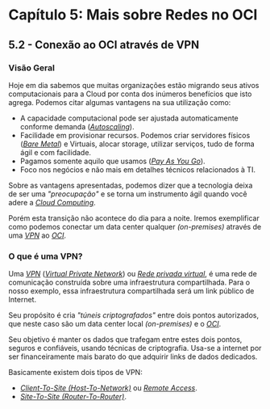 # Capítulo 5: Mais sobre Redes no OCI

## 5.2 - Conexão ao OCI através de VPN

### __Visão Geral__

Hoje em dia sabemos que muitas organizações estão migrando seus ativos computacionais para a Cloud por conta dos inúmeros benefícios que isto agrega. Podemos citar algumas vantagens na sua utilização como:

- A capacidade computacional pode ser ajustada automaticamente conforme demanda (_[Autoscaling](https://en.wikipedia.org/wiki/Autoscaling)_).
- Facilidade em provisionar recursos. Podemos criar servidores físicos (_[Bare Metal](https://www.oracle.com/br/cloud/compute/bare-metal.html)_) e Virtuais, alocar storage, utilizar serviços, tudo de forma ágil e com facilidade.
- Pagamos somente aquilo que usamos (_[Pay As You Go](https://en.wikipedia.org/wiki/Pay-as-you-use)_).
- Foco nos negócios e não mais em detalhes técnicos relacionados à TI.

Sobre as vantagens apresentadas, podemos dizer que a tecnologia deixa de ser uma _"preocupação"_ e se torna um instrumento ágil quando você adere a _[Cloud Computing](https://docs.oracle.com/en/cloud/get-started/subscriptions-cloud/csgsg/oracle-cloud.html)_.

Porém esta transição não acontece do dia para a noite. Iremos exemplificar como podemos conectar um data center qualquer _(on-premises)_ através de uma _[VPN](https://pt.wikipedia.org/wiki/Rede_privada_virtual)_ ao _[OCI](https://www.oracle.com/cloud/)_.

### __O que é uma VPN?__

Uma _[VPN](https://pt.wikipedia.org/wiki/Rede_privada_virtual)_ (_[Virtual Private Network](https://pt.wikipedia.org/wiki/Rede_privada_virtual)_) ou _[Rede privada virtual](https://pt.wikipedia.org/wiki/Rede_privada_virtual)_, é uma rede de comunicação construída sobre uma infraestrutura compartilhada. Para o nosso exemplo, essa infraestrutura compartilhada será um link público de Internet.

Seu propósito é cria _"túneis criptografados"_ entre dois pontos autorizados, que neste caso são um data center local _(on-premises)_ e o _[OCI](https://www.oracle.com/cloud/)_.

Seu objetivo é manter os dados que trafegam entre estes dois pontos, seguros e confiáveis, usando técnicas de criptografia. Usa-se a internet por ser financeiramente mais barato do que adquirir links de dados dedicados.

Basicamente existem dois tipos de VPN:

- _[Client-To-Site (Host-To-Network)](https://pt.wikipedia.org/wiki/Rede_privada_virtual#Tipos)_ ou _[Remote Access](https://pt.wikipedia.org/wiki/Rede_privada_virtual#Tipos)_.
- _[Site-To-Site (Router-To-Router)](https://pt.wikipedia.org/wiki/Rede_privada_virtual#Tipos)_.